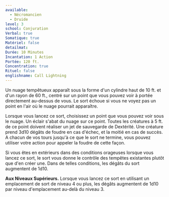 ```yaml
---
available:
  - Nécromancien
  - Druide
level: 3
school: Conjuration
Verbal: true
Somatique: true
Matériel: false
detailmat: 
Durée: 10 Minutes
Incantation: 1 Action
Portée: 120 ft.
Concentration: true
Rituel: false
englishname: Call Lightning
---
```

Un nuage tempêtueux apparaît sous la forme d'un cylindre haut de 10 ft. et d'un rayon de 60 ft., centré sur un point que vous pouvez voir à portée directement au-dessus de vous. Le sort échoue si vous ne voyez pas un point en l'air où le nuage pourrait apparaître.

Lorsque vous lancez ce sort, choisissez un point que vous pouvez voir sous le nuage. Un éclair s'abat du nuage sur ce point. Toutes les créatures à 5 ft. de ce point doivent réaliser un jet de sauvegarde de Dextérité. Une créature prend 3d10 dégâts de foudre en cas d'échec, et la moitié en cas de succès. A chacun de vos tours jusqu'à ce que le sort ne termine, vous pouvez utiliser votre action pour appeler la foudre de cette façon.

Si vous êtes en extérieurs dans des conditions orageuses lorsque vous lancez ce sort, le sort vous donne le contrôle des tempêtes existantes plutôt que d'en créer une. Dans de telles conditions, les dégâts du sort augmentent de 1d10.

__Aux Niveaux Supérieurs.__ Lorsque vous lancez ce sort en utilisant un emplacement de sort de niveau 4 ou plus, les dégâts augmentent de 1d10 par niveau d'emplacement au-delà du niveau 3.
